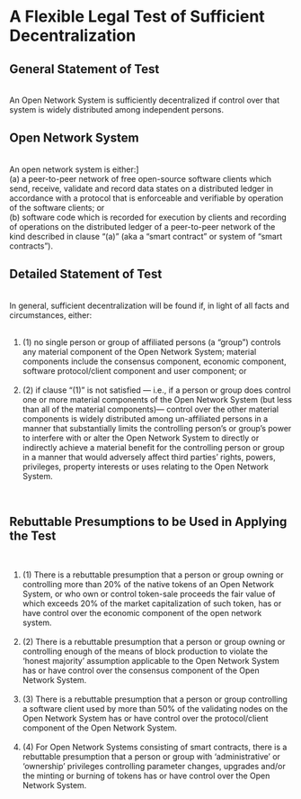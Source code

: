 <h1>A Flexible Legal Test of Sufficient Decentralization</h1>

<h2>General Statement of Test</h2>
<br>
An Open Network System is sufficiently decentralized if control over that system is widely distributed among independent persons.

<h2>Open Network System</h2>
<br>
An open network system is either:]
<br>
(a) a peer-to-peer network of free open-source software clients which send, receive, validate and record data states on a distributed ledger in accordance with a protocol that is enforceable and verifiable by operation of the software clients; or
<br>
(b) software code which is recorded for execution by clients and recording of operations on the distributed ledger of a peer-to-peer network of the kind described in clause “(a)” (aka a “smart contract” or system of “smart contracts”).

<h2>Detailed Statement of Test</h2> 
<br>
In general, sufficient decentralization will be found if, in light of all facts and circumstances, either: 
<br>
<br>
<ol>
<li>(1) no single person or group of affiliated persons (a “group”) controls any material component of the Open Network System; material components include the consensus component, economic component, software protocol/client component and user component; or</li>
<br>
<li>(2) if clause “(1)” is not satisfied — i.e., if a person or group does control one or more material components of the Open Network System (but less than all of the material components)— control over the other material components is widely distributed among un-affiliated persons in a manner that substantially limits the controlling person’s or group’s power to interfere with or alter the Open Network System to directly or indirectly achieve a material benefit for the controlling person or group in a manner that would adversely affect third parties’ rights, powers, privileges, property interests or uses relating to the Open Network System.</li>
</ol>
<br>
<h2>Rebuttable Presumptions to be Used in Applying the Test</h2>
<br>
<ol>
<li>(1) There is a rebuttable presumption that a person or group owning or controlling more than 20% of the native tokens of an Open Network System, or who own or control token-sale proceeds the fair value of which exceeds 20% of the market capitalization of such token, has or have control over the economic component of the open network system.</li>
<br>
<li>(2) There is a rebuttable presumption that a person or group owning or controlling enough of the means of block production to violate the ‘honest majority’ assumption applicable to the Open Network System has or have control over the consensus component of the Open Network System.</li>
<br>
<li>(3) There is a rebuttable presumption that a person or group controlling a software client used by more than 50% of the validating nodes on the Open Network System has or have control over the protocol/client component of the Open Network System.</li>
<br>
<li>(4) For Open Network Systems consisting of smart contracts, there is a rebuttable presumption that a person or group with ‘administrative’ or ‘ownership’ privileges controlling parameter changes, upgrades and/or the minting or burning of tokens has or have control over the Open Network System.</li>
</ol>
